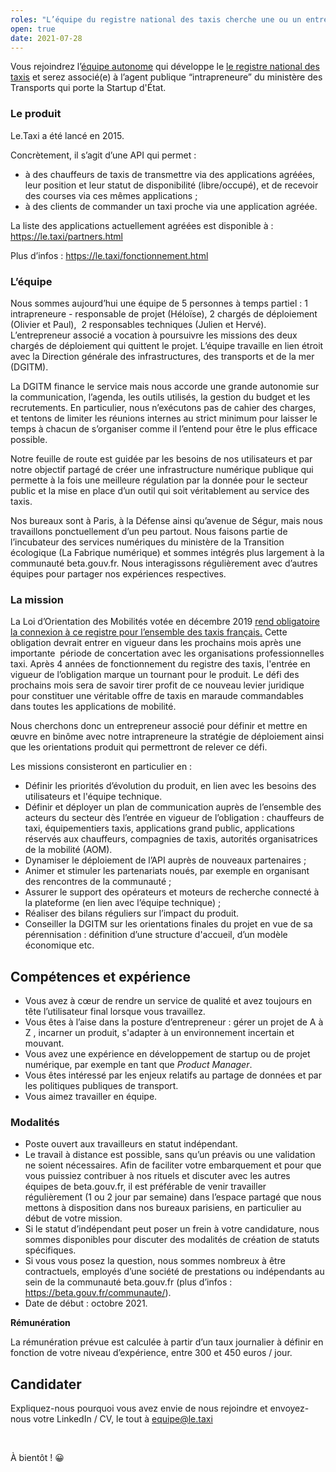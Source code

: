 ```yaml
---
roles: "L’équipe du registre national des taxis cherche une ou un entrepreneur(e) associé(e)"
open: true
date: 2021-07-28
---
```

Vous rejoindrez l’[équipe autonome](https://blog.beta.gouv.fr/general/2016/11/28/equipes-autonomes/) qui développe le [le registre national des taxis](https://le.taxi/) et serez associé(e) à l’agent publique “intrapreneure” du ministère des Transports qui porte la Startup d'État. 

### Le produit

Le.Taxi a été lancé en 2015.

Concrètement, il s’agit d’une API qui permet :

* à des chauffeurs de taxis de transmettre via des applications agréées, leur position et leur statut de disponibilité (libre/occupé), et de recevoir des courses via ces mêmes applications ;
* à des clients de commander un taxi proche via une application agréée.

La liste des applications actuellement agréées est disponible à : https://le.taxi/partners.html

Plus d’infos : <https://le.taxi/fonctionnement.html>

### L’équipe

Nous sommes aujourd’hui une équipe de 5 personnes à temps partiel : 1 intrapreneure - responsable de projet (Héloïse), 2 chargés de déploiement (Olivier et Paul),  2 responsables techniques (Julien et Hervé). L’entrepreneur associé a vocation à poursuivre les missions des deux chargés de déploiement qui quittent le projet. L’équipe travaille en lien étroit avec la Direction générale des infrastructures, des transports et de la mer (DGITM). 

La DGITM finance le service mais nous accorde une grande autonomie sur la communication, l’agenda, les outils utilisés, la gestion du budget et les recrutements. En particulier, nous n’exécutons pas de cahier des charges, et tentons de limiter les réunions internes au strict minimum pour laisser le temps à chacun de s’organiser comme il l’entend pour être le plus efficace possible.

Notre feuille de route est guidée par les besoins de nos utilisateurs et par notre objectif partagé de créer une infrastructure numérique publique qui permette à la fois une meilleure régulation par la donnée pour le secteur public et la mise en place d’un outil qui soit véritablement au service des taxis.

Nos bureaux sont à Paris, à la Défense ainsi qu’avenue de Ségur, mais nous travaillons ponctuellement d’un peu partout. Nous faisons partie de l’incubateur des services numériques du ministère de la Transition écologique (La Fabrique numérique) et sommes intégrés plus largement à la communauté beta.gouv.fr. Nous interagissons régulièrement avec d’autres équipes pour partager nos expériences respectives.

### La mission

La Loi d’Orientation des Mobilités votée en décembre 2019 [rend obligatoire la connexion à ce registre pour l’ensemble des taxis français.](https://www.legifrance.gouv.fr/codes/article_lc/LEGIARTI000039784232/) Cette obligation devrait entrer en vigueur dans les prochains mois après une importante  période de concertation avec les organisations professionnelles taxi. Après 4 années de fonctionnement du registre des taxis, l'entrée en vigueur de l’obligation marque un tournant pour le produit. Le défi des prochains mois sera de savoir tirer profit de ce nouveau levier juridique pour constituer une véritable offre de taxis en maraude commandables dans toutes les applications de mobilité.

Nous cherchons donc un entrepreneur associé pour définir et mettre en œuvre en binôme avec notre intrapreneure la stratégie de déploiement ainsi que les orientations produit qui permettront de relever ce défi.

Les missions consisteront en particulier en : 

* Définir les priorités d’évolution du produit, en lien avec les besoins des utilisateurs et l'équipe technique.
* Définir et déployer un plan de communication auprès de l’ensemble des acteurs du secteur dès l’entrée en vigueur de l’obligation : chauffeurs de taxi, équipementiers taxis, applications grand public, applications réservés aux chauffeurs, compagnies de taxis, autorités organisatrices de la mobilité (AOM).
* Dynamiser le déploiement de l’API auprès de nouveaux partenaires ;
* Animer et stimuler les partenariats noués, par exemple en organisant des rencontres de la communauté ;
* Assurer le support des opérateurs et moteurs de recherche connecté à la plateforme (en lien avec l’équipe technique) ;
* Réaliser des bilans réguliers sur l’impact du produit. 
* Conseiller la DGITM sur les orientations finales du projet en vue de sa pérennisation : définition d’une structure d'accueil, d’un modèle économique etc.

## Compétences et expérience

* Vous avez à cœur de rendre un service de qualité et avez toujours en tête l’utilisateur final lorsque vous travaillez.
* Vous êtes à l’aise dans la posture d’entrepreneur : gérer un projet de A à Z , incarner un produit, s'adapter à un environnement incertain et mouvant.
* Vous avez une expérience en développement de startup ou de projet numérique, par exemple en tant que *Product Manager*.
* Vous êtes intéressé par les enjeux relatifs au partage de données et par les politiques publiques de transport.
* Vous aimez travailler en équipe.

### Modalités

* Poste ouvert aux travailleurs en statut indépendant.
* Le travail à distance est possible, sans qu’un préavis ou une validation ne soient nécessaires. Afin de faciliter votre embarquement et pour que vous puissiez contribuer à nos rituels et discuter avec les autres équipes de beta.gouv.fr, il est préférable de venir travailler régulièrement (1 ou 2 jour par semaine) dans l’espace partagé que nous mettons à disposition dans nos bureaux parisiens, en particulier au début de votre mission.
* Si le statut d’indépendant peut poser un frein à votre candidature, nous sommes disponibles pour discuter des modalités de création de statuts spécifiques.
* Si vous vous posez la question, nous sommes nombreux à être contractuels, employés d’une société de prestations ou indépendants au sein de la communauté beta.gouv.fr (plus d’infos : <https://beta.gouv.fr/communaute/>).
* Date de début : octobre 2021. 

**Rémunération**

La rémunération prévue est calculée à partir d’un taux journalier à définir en fonction de votre niveau d’expérience, entre 300 et 450 euros / jour.

## Candidater

Expliquez-nous pourquoi vous avez envie de nous rejoindre et envoyez-nous votre LinkedIn / CV, le tout à equipe@le.taxi

 

À bientôt ! 😀
